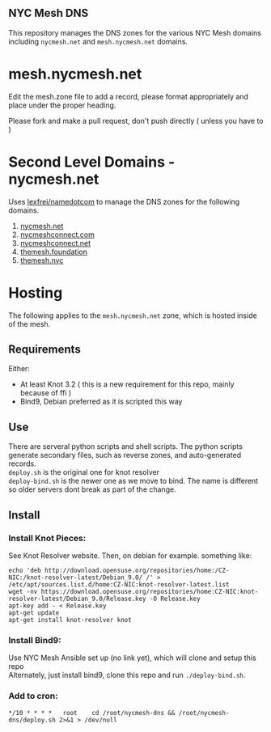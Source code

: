 NYC Mesh DNS
---

This repository manages the DNS zones for the various NYC Mesh domains including `nycmesh.net` and `mesh.nycmesh.net` domains.

# mesh.nycmesh.net

Edit the mesh.zone file to add a record, please format appropriately and place under the proper heading. 

Please fork and make a pull request, don't push directly ( unless you have to )

# Second Level Domains - nycmesh.net

Uses [lexfrei/namedotcom](https://registry.terraform.io/providers/lexfrei/namedotcom/latest/docs) to manage the DNS zones for the following domains.

1. [nycmesh.net](./sld/records.nycmesh.net.tf)
2. [nycmeshconnect.com](./sld/records.nycmeshconnect.com.tf)
3. [nycmeshconnect.net](./sld/records.nycmeshconnect.net.tf)
4. [themesh.foundation](./sld/records.themesh.foundation.tf)
5. [themesh.nyc](./sld/records.themesh.nyc.tf)

# Hosting

The following applies to the `mesh.nycmesh.net` zone, which is hosted inside of the mesh.

## Requirements

Either:
* At least Knot 3.2 ( this is a new requirement for this repo, mainly because of ffi )
* Bind9, Debian preferred as it is scripted this way

## Use

There are serveral python scripts and shell scripts. The python scripts generate secondary files, such as reverse zones, and auto-generated records.  
`deploy.sh` is the original one for knot resolver  
`deploy-bind.sh` is the newer one as we move to bind. The name is different so older servers dont break as part of the change.

## Install

### Install Knot Pieces:
See Knot Resolver website.
Then, on debian for example. something like:
```
echo 'deb http://download.opensuse.org/repositories/home:/CZ-NIC:/knot-resolver-latest/Debian_9.0/ /' > /etc/apt/sources.list.d/home:CZ-NIC:knot-resolver-latest.list
wget -nv https://download.opensuse.org/repositories/home:CZ-NIC:knot-resolver-latest/Debian_9.0/Release.key -O Release.key
apt-key add - < Release.key
apt-get update
apt-get install knot-resolver knot

```

### Install Bind9:
Use NYC Mesh Ansible set up (no link yet), which will clone and setup this repo  
Alternately, just install bind9, clone this repo and run `./deploy-bind.sh`.

### Add to cron:
```
*/10 * * * *   root    cd /root/nycmesh-dns && /root/nycmesh-dns/deploy.sh 2>&1 > /dev/null
```


